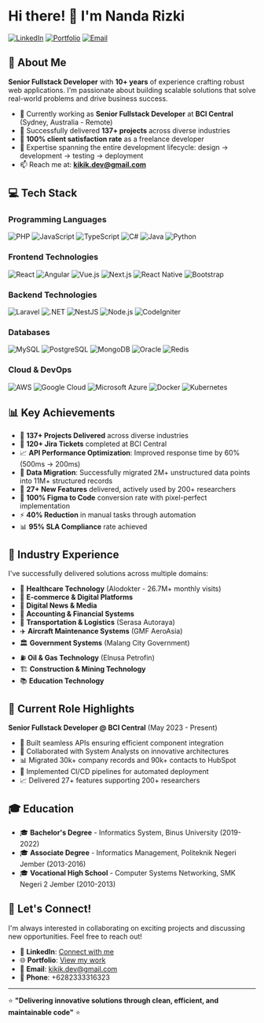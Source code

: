 # Hi there! 👋 I'm Nanda Rizki

[![LinkedIn](https://img.shields.io/badge/LinkedIn-Connect-blue?style=for-the-badge&logo=linkedin)](https://linkedin.com/in/kikikdev)
[![Portfolio](https://img.shields.io/badge/Portfolio-Visit-green?style=for-the-badge&logo=web)](https://kikik.dev)
[![Email](https://img.shields.io/badge/Email-Contact-red?style=for-the-badge&logo=gmail)](mailto:kikik.dev@gmail.com)

## 🚀 About Me

**Senior Fullstack Developer** with **10+ years** of experience crafting robust web applications. I'm passionate about building scalable solutions that solve real-world problems and drive business success.

- 🔭 Currently working as **Senior Fullstack Developer** at **BCI Central** (Sydney, Australia - Remote)
- 🌱 Successfully delivered **137+ projects** across diverse industries
- 💼 **100% client satisfaction rate** as a freelance developer
- 🎯 Expertise spanning the entire development lifecycle: design → development → testing → deployment
- 📫 Reach me at: **kikik.dev@gmail.com**

## 💻 Tech Stack

### Programming Languages
![PHP](https://img.shields.io/badge/PHP-777BB4?style=for-the-badge&logo=php&logoColor=white)
![JavaScript](https://img.shields.io/badge/JavaScript-F7DF1E?style=for-the-badge&logo=javascript&logoColor=black)
![TypeScript](https://img.shields.io/badge/TypeScript-007ACC?style=for-the-badge&logo=typescript&logoColor=white)
![C#](https://img.shields.io/badge/C%23-239120?style=for-the-badge&logo=c-sharp&logoColor=white)
![Java](https://img.shields.io/badge/Java-ED8B00?style=for-the-badge&logo=java&logoColor=white)
![Python](https://img.shields.io/badge/Python-3776AB?style=for-the-badge&logo=python&logoColor=white)

### Frontend Technologies
![React](https://img.shields.io/badge/React-20232A?style=for-the-badge&logo=react&logoColor=61DAFB)
![Angular](https://img.shields.io/badge/Angular-DD0031?style=for-the-badge&logo=angular&logoColor=white)
![Vue.js](https://img.shields.io/badge/Vue.js-35495E?style=for-the-badge&logo=vue.js&logoColor=4FC08D)
![Next.js](https://img.shields.io/badge/Next.js-000000?style=for-the-badge&logo=next.js&logoColor=white)
![React Native](https://img.shields.io/badge/React_Native-20232A?style=for-the-badge&logo=react&logoColor=61DAFB)
![Bootstrap](https://img.shields.io/badge/Bootstrap-563D7C?style=for-the-badge&logo=bootstrap&logoColor=white)

### Backend Technologies
![Laravel](https://img.shields.io/badge/Laravel-FF2D20?style=for-the-badge&logo=laravel&logoColor=white)
![.NET](https://img.shields.io/badge/.NET-5C2D91?style=for-the-badge&logo=.net&logoColor=white)
![NestJS](https://img.shields.io/badge/NestJS-E0234E?style=for-the-badge&logo=nestjs&logoColor=white)
![Node.js](https://img.shields.io/badge/Node.js-43853D?style=for-the-badge&logo=node.js&logoColor=white)
![CodeIgniter](https://img.shields.io/badge/CodeIgniter-EF4223?style=for-the-badge&logo=codeigniter&logoColor=white)

### Databases
![MySQL](https://img.shields.io/badge/MySQL-00000F?style=for-the-badge&logo=mysql&logoColor=white)
![PostgreSQL](https://img.shields.io/badge/PostgreSQL-316192?style=for-the-badge&logo=postgresql&logoColor=white)
![MongoDB](https://img.shields.io/badge/MongoDB-4EA94B?style=for-the-badge&logo=mongodb&logoColor=white)
![Oracle](https://img.shields.io/badge/Oracle-F80000?style=for-the-badge&logo=oracle&logoColor=white)
![Redis](https://img.shields.io/badge/Redis-DC382D?style=for-the-badge&logo=redis&logoColor=white)

### Cloud & DevOps
![AWS](https://img.shields.io/badge/AWS-232F3E?style=for-the-badge&logo=amazon-aws&logoColor=white)
![Google Cloud](https://img.shields.io/badge/Google_Cloud-4285F4?style=for-the-badge&logo=google-cloud&logoColor=white)
![Microsoft Azure](https://img.shields.io/badge/Microsoft_Azure-0089D0?style=for-the-badge&logo=microsoft-azure&logoColor=white)
![Docker](https://img.shields.io/badge/Docker-2496ED?style=for-the-badge&logo=docker&logoColor=white)
![Kubernetes](https://img.shields.io/badge/Kubernetes-326CE5?style=for-the-badge&logo=kubernetes&logoColor=white)

## 📊 Key Achievements

- 🎯 **137+ Projects Delivered** across diverse industries
- 🚀 **120+ Jira Tickets** completed at BCI Central
- 📈 **API Performance Optimization**: Improved response time by 60% (500ms → 200ms)
- 🔄 **Data Migration**: Successfully migrated 2M+ unstructured data points into 11M+ structured records
- 📱 **27+ New Features** delivered, actively used by 200+ researchers
- 🎨 **100% Figma to Code** conversion rate with pixel-perfect implementation
- ⚡ **40% Reduction** in manual tasks through automation
- 📊 **95% SLA Compliance** rate achieved

## 🏢 Industry Experience

I've successfully delivered solutions across multiple domains:

- 🏥 **Healthcare Technology** (Alodokter - 26.7M+ monthly visits)
- 🛒 **E-commerce & Digital Platforms**
- 📰 **Digital News & Media**
- 💼 **Accounting & Financial Systems**
- 🚛 **Transportation & Logistics** (Serasa Autoraya)
- ✈️ **Aircraft Maintenance Systems** (GMF AeroAsia)
- 🏛️ **Government Systems** (Malang City Government)
- ⛽ **Oil & Gas Technology** (Elnusa Petrofin)
- 🏗️ **Construction & Mining Technology**
- 📚 **Education Technology**

## 💼 Current Role Highlights

**Senior Fullstack Developer @ BCI Central** (May 2023 - Present)
- 🔧 Built seamless APIs ensuring efficient component integration
- 🤝 Collaborated with System Analysts on innovative architectures
- 📊 Migrated 30k+ company records and 90k+ contacts to HubSpot
- 🚀 Implemented CI/CD pipelines for automated deployment
- 📈 Delivered 27+ features supporting 200+ researchers

## 🎓 Education

- 🎓 **Bachelor's Degree** - Informatics System, Binus University (2019-2022)
- 🎓 **Associate Degree** - Informatics Management, Politeknik Negeri Jember (2013-2016)
- 🎓 **Vocational High School** - Computer Systems Networking, SMK Negeri 2 Jember (2010-2013)

## 🤝 Let's Connect!

I'm always interested in collaborating on exciting projects and discussing new opportunities. Feel free to reach out!

- 💼 **LinkedIn**: [Connect with me](https://linkedin.com/in/kikikdev)
- 🌐 **Portfolio**: [View my work](https://kikik.dev)
- 📧 **Email**: kikik.dev@gmail.com
- 📱 **Phone**: +6282333316323

---

⭐️ **"Delivering innovative solutions through clean, efficient, and maintainable code"** ⭐️
